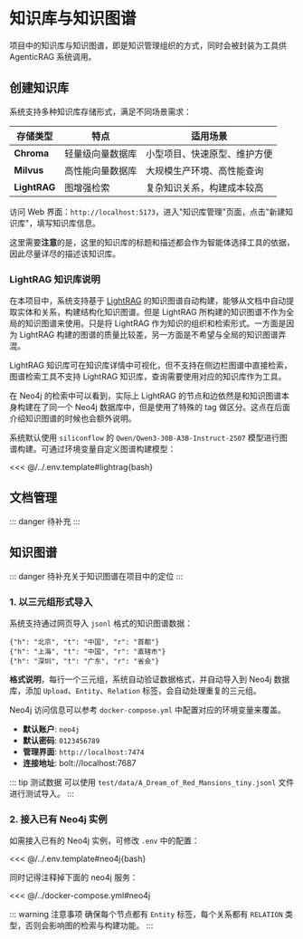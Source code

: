 # 知识库与知识图谱

项目中的知识库与知识图谱，即是知识管理组织的方式，同时会被封装为工具供 AgenticRAG 系统调用。

## 创建知识库

系统支持多种知识库存储形式，满足不同场景需求：

| 存储类型 | 特点 | 适用场景 |
|----------|------|----------|
| **Chroma** | 轻量级向量数据库 | 小型项目、快速原型、维护方便 |
| **Milvus** | 高性能向量数据库 | 大规模生产环境、高性能查询 |
| **LightRAG** | 图增强检索 | 复杂知识关系，构建成本较高 |

访问 Web 界面：`http://localhost:5173`，进入"知识库管理"页面，点击"新建知识库"，填写知识库信息。

这里需要**注意**的是，这里的知识库的标题和描述都会作为智能体选择工具的依据，因此尽量详尽的描述该知识库。


### LightRAG 知识库说明

在本项目中，系统支持基于 [LightRAG](https://github.com/HKUDS/LightRAG) 的知识图谱自动构建，能够从文档中自动提取实体和关系，构建结构化知识图谱。但是 LightRAG 所构建的知识图谱不作为全局的知识图谱来使用。只是将 LightRAG 作为知识的组织和检索形式。一方面是因为 LightRAG 构建的图谱的质量比较差，另一方面是不希望与全局的知识图谱弄混。

LightRAG 知识库可在知识库详情中可视化，但不支持在侧边栏图谱中直接检索，图谱检索工具不支持 LightRAG 知识库，查询需要使用对应的知识库作为工具。

在 Neo4j 的检索中可以看到，实际上 LightRAG 的节点和边依然是和知识图谱本身构建在了同一个 Neo4j 数据库中，但是使用了特殊的 tag 做区分。这点在后面介绍知识图谱的时候也会额外说明。


系统默认使用 `siliconflow` 的 `Qwen/Qwen3-30B-A3B-Instruct-2507` 模型进行图谱构建。可通过环境变量自定义图谱构建模型：

<<< @/../.env.template#lightrag{bash}


## 文档管理

::: danger
待补充
:::

## 知识图谱

::: danger
待补充关于知识图谱在项目中的定位
:::

### 1. 以三元组形式导入


系统支持通过网页导入 `jsonl` 格式的知识图谱数据：

```jsonl
{"h": "北京", "t": "中国", "r": "首都"}
{"h": "上海", "t": "中国", "r": "直辖市"}
{"h": "深圳", "t": "广东", "r": "省会"}
```

**格式说明**，每行一个三元组，系统自动验证数据格式，并自动导入到 Neo4j 数据库，添加 `Upload`、`Entity`、`Relation` 标签，会自动处理重复的三元组。

Neo4j 访问信息可以参考 `docker-compose.yml` 中配置对应的环境变量来覆盖。

- **默认账户**: `neo4j`
- **默认密码**: `0123456789`
- **管理界面**: `http://localhost:7474`
- **连接地址**: bolt://localhost:7687

::: tip 测试数据
可以使用 `test/data/A_Dream_of_Red_Mansions_tiny.jsonl` 文件进行测试导入。
:::

### 2. 接入已有 Neo4j 实例

如需接入已有的 Neo4j 实例，可修改 `.env` 中的配置：

<<< @/../.env.template#neo4j{bash}

同时记得注释掉下面的 neo4j 服务：

<<< @/../docker-compose.yml#neo4j


::: warning 注意事项
确保每个节点都有 `Entity` 标签，每个关系都有 `RELATION` 类型，否则会影响图的检索与构建功能。
:::
